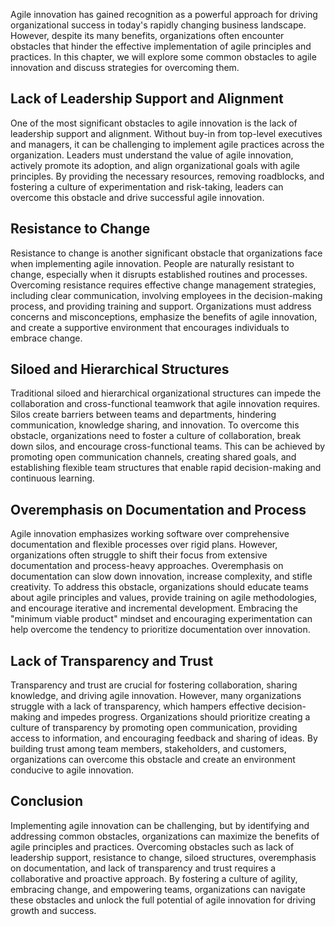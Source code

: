 
Agile innovation has gained recognition as a powerful approach for driving organizational success in today's rapidly changing business landscape. However, despite its many benefits, organizations often encounter obstacles that hinder the effective implementation of agile principles and practices. In this chapter, we will explore some common obstacles to agile innovation and discuss strategies for overcoming them.

Lack of Leadership Support and Alignment
----------------------------------------

One of the most significant obstacles to agile innovation is the lack of leadership support and alignment. Without buy-in from top-level executives and managers, it can be challenging to implement agile practices across the organization. Leaders must understand the value of agile innovation, actively promote its adoption, and align organizational goals with agile principles. By providing the necessary resources, removing roadblocks, and fostering a culture of experimentation and risk-taking, leaders can overcome this obstacle and drive successful agile innovation.

Resistance to Change
--------------------

Resistance to change is another significant obstacle that organizations face when implementing agile innovation. People are naturally resistant to change, especially when it disrupts established routines and processes. Overcoming resistance requires effective change management strategies, including clear communication, involving employees in the decision-making process, and providing training and support. Organizations must address concerns and misconceptions, emphasize the benefits of agile innovation, and create a supportive environment that encourages individuals to embrace change.

Siloed and Hierarchical Structures
----------------------------------

Traditional siloed and hierarchical organizational structures can impede the collaboration and cross-functional teamwork that agile innovation requires. Silos create barriers between teams and departments, hindering communication, knowledge sharing, and innovation. To overcome this obstacle, organizations need to foster a culture of collaboration, break down silos, and encourage cross-functional teams. This can be achieved by promoting open communication channels, creating shared goals, and establishing flexible team structures that enable rapid decision-making and continuous learning.

Overemphasis on Documentation and Process
-----------------------------------------

Agile innovation emphasizes working software over comprehensive documentation and flexible processes over rigid plans. However, organizations often struggle to shift their focus from extensive documentation and process-heavy approaches. Overemphasis on documentation can slow down innovation, increase complexity, and stifle creativity. To address this obstacle, organizations should educate teams about agile principles and values, provide training on agile methodologies, and encourage iterative and incremental development. Embracing the "minimum viable product" mindset and encouraging experimentation can help overcome the tendency to prioritize documentation over innovation.

Lack of Transparency and Trust
------------------------------

Transparency and trust are crucial for fostering collaboration, sharing knowledge, and driving agile innovation. However, many organizations struggle with a lack of transparency, which hampers effective decision-making and impedes progress. Organizations should prioritize creating a culture of transparency by promoting open communication, providing access to information, and encouraging feedback and sharing of ideas. By building trust among team members, stakeholders, and customers, organizations can overcome this obstacle and create an environment conducive to agile innovation.

Conclusion
----------

Implementing agile innovation can be challenging, but by identifying and addressing common obstacles, organizations can maximize the benefits of agile principles and practices. Overcoming obstacles such as lack of leadership support, resistance to change, siloed structures, overemphasis on documentation, and lack of transparency and trust requires a collaborative and proactive approach. By fostering a culture of agility, embracing change, and empowering teams, organizations can navigate these obstacles and unlock the full potential of agile innovation for driving growth and success.
